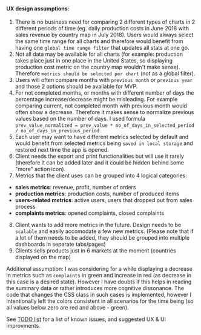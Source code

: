 #### UX design assumptions:

1. There is no business need for comparing 2 different types of charts in 2 different periods of time (eg. daily production costs in June 2018 with sales revenue by country map in July 2018). Users would always select the same time range for all charts and therefore would benefit from having one `global time range filter` that updates all stats at one go. 
2. Not all data may be available for all charts (for example: production takes place just in one place in the United States, so displaying production cost metric on the country map wouldn't make sense). Therefore `metrics should be selected per chart` (not as a global filter).
3. Users will often compare months with `previous month` or `previous year` and those 2 options should be available for MVP.
4. For not completed months, or months with different number of days the percentage increase/decrease might be misleading. For example comparing current, not completed month with previous month would often show a decrease. Therefore it makes sense to normalize previous values based on the number of days. I used formula `prev_value_normalized = prev_value * no_of_days_in_selected_period / no_of_days_in_previous_period`
5. Each user may want to have different metrics selected by default and would benefit from selected metrics being `saved in local storage` and restored next time the app is opened.
6. Client needs the export and print functionalities but will use it rarely (therefore it can be added later and it could be hidden behind some "more" action icon).
7. Metrics that the client uses can be grouped into 4 logical categories:
- **sales metrics**: revenue, profit, number of orders
- **production metrics**: production costs, number of produced items
- **users-related metrics**: active users, users that dropped out from sales process
- **complaints metrics**: opened complaints, closed complaints
8. Client wants to add more metrics in the future. Design needs to be `scalable` and easily accomodate a few new metrics. (Please note that if a lot of them needs to be added, they should be grouped into multiple dashboards in separate tabs/pages)
9. Clients sells products just in 6 markets at the moment (countries displayed on the map)

Additional assumption: I was considering for a while displaying a decrease in metrics such as `complaints` in green and increase in red (as decrease in this case is a desired state). However I have doubts if this helps in reading the summary data or rather introduces more cognitive dissonance. The code that changes the CSS class in such cases is implemented, however I intentionally left the colors consistent in all scenarios for the time being (so all values below zero are red and above - green).


See [TODO list](TODO.md) for a list of known issues, and suggested UX & UI improvments.